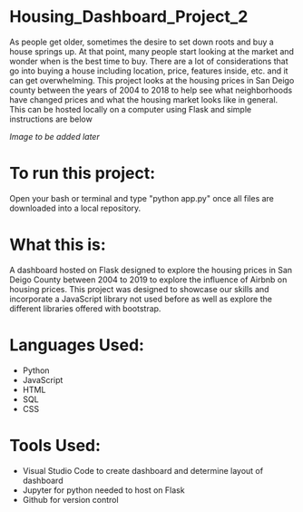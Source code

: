 # Housing_Dashboard_Project_2

As people get older, sometimes the desire to set down roots and buy a house springs up. At that point, many people start looking at the market and wonder when is the best time to buy. There are a lot of considerations that go into buying a house including location, price, features inside, etc. and it can get overwhelming. This project looks at the housing prices in San Deigo county between the years  of 2004 to 2018 to help see what neighborhoods have changed prices and what the housing market looks like in general. This can  be hosted locally on a computer using Flask and simple instructions are below

*Image to be added later*

# To run this project:
Open your bash or terminal and type "python app.py" once all files are downloaded into a local repository.

# What this is:
A dashboard hosted on Flask designed to explore the housing prices in San Deigo County between 2004 to 2019 to explore the influence of Airbnb on housing prices. This project was designed to showcase our skills and incorporate a JavaScript library not used before as well as explore the different libraries offered with bootstrap.

# Languages Used:

* Python
* JavaScript
* HTML
* SQL
* CSS

# Tools Used:
* Visual Studio Code to create dashboard and determine layout of dashboard
* Jupyter for python needed to host on Flask
* Github for version control
